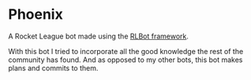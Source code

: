 # Phoenix

A Rocket League bot made using the [RLBot framework](http://www.rlbot.org).

With this bot I tried to incorporate all the good knowledge the rest of the community has found. And as opposed to my other bots, this bot makes plans and commits to them.